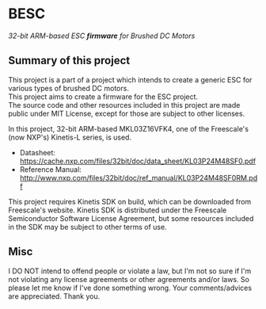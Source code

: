 # BESC
*32-bit ARM-based ESC __firmware__ for Brushed DC Motors*

## Summary of this project
This project is a part of a project which intends to create a generic ESC for various types of brushed DC motors.  
This project aims to create a firmware for the ESC project.  
The source code and other resources included in this project are made public under MIT License, except for those are subject to other licenses.

In this project, 32-bit ARM-based MKL03Z16VFK4, one of the Freescale's (now NXP's) Kinetis-L series, is used.
* Datasheet: https://cache.nxp.com/files/32bit/doc/data_sheet/KL03P24M48SF0.pdf
* Reference Manual: http://www.nxp.com/files/32bit/doc/ref_manual/KL03P24M48SF0RM.pdf

This project requires Kinetis SDK on build, which can be downloaded from Freescale's website. Kinetis SDK is distributed under the Freescale Semiconductor Software License Agreement, but some resources included in the SDK may be subject to other terms of use.

## Misc
I DO NOT intend to offend people or violate a law, but I'm not so sure if I'm not violating any license agreements or other agreements and/or laws. So please let me know if I've done something wrong. Your comments/advices are appreciated.  Thank you.
